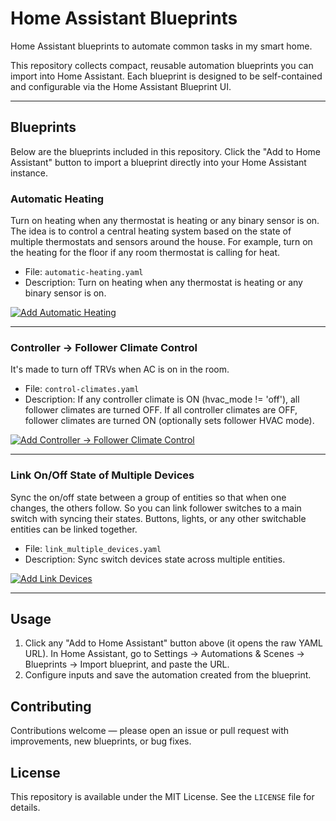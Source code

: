 # Home Assistant Blueprints

Home Assistant blueprints to automate common tasks in my smart home.

This repository collects compact, reusable automation blueprints you can import into Home Assistant. Each blueprint is designed to be self-contained and configurable via the Home Assistant Blueprint UI.

---

## Blueprints

Below are the blueprints included in this repository. Click the "Add to Home Assistant" button to import a blueprint directly into your Home Assistant instance.

### Automatic Heating
Turn on heating when any thermostat is heating or any binary sensor is on. The idea is to control a central heating system based on the state of multiple thermostats and sensors around the house. For example, turn on the heating for the floor if any room thermostat is calling for heat.

- File: `automatic-heating.yaml`
- Description: Turn on heating when any thermostat is heating or any binary sensor is on.

[![Add Automatic Heating](https://img.shields.io/badge/Add%20to%20Home%20Assistant-blue?logo=home-assistant&style=for-the-badge)](https://raw.githubusercontent.com/dlahoza/homeassistant-blueprints/main/automatic-heating.yaml)

---

### Controller → Follower Climate Control
It's made to turn off TRVs when AC is on in the room.

- File: `control-climates.yaml`
- Description: If any controller climate is ON (hvac_mode != 'off'), all follower climates are turned OFF. If all controller climates are OFF, follower climates are turned ON (optionally sets follower HVAC mode).

[![Add Controller → Follower Climate Control](https://img.shields.io/badge/Add%20to%20Home%20Assistant-blue?logo=home-assistant&style=for-the-badge)](https://raw.githubusercontent.com/dlahoza/homeassistant-blueprints/main/control-climates.yaml)

---

### Link On/Off State of Multiple Devices
Sync the on/off state between a group of entities so that when one changes, the others follow. So you can link follower switches to a main switch with syncing their states. Buttons, lights, or any other switchable entities can be linked together.

- File: `link_multiple_devices.yaml`
- Description: Sync switch devices state across multiple entities.

[![Add Link Devices](https://img.shields.io/badge/Add%20to%20Home%20Assistant-blue?logo=home-assistant&style=for-the-badge)](https://raw.githubusercontent.com/dlahoza/homeassistant-blueprints/main/link_multiple_devices.yaml)

---

## Usage

1. Click any "Add to Home Assistant" button above (it opens the raw YAML URL). In Home Assistant, go to Settings → Automations & Scenes → Blueprints → Import blueprint, and paste the URL.
2. Configure inputs and save the automation created from the blueprint.

## Contributing
Contributions welcome — please open an issue or pull request with improvements, new blueprints, or bug fixes.

## License
This repository is available under the MIT License. See the `LICENSE` file for details.

